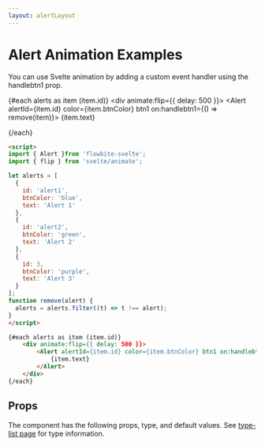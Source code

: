 ```yaml
---
layout: alertLayout
---
```


<script>
  import { Alert, Table, TableDefaultRow }from '$lib/index';
  import { flip } from 'svelte/animate';
  import componentProps from '../props/Alert.json'
  // Props table
  export let items = componentProps.props
	let propHeader = ['Name', 'Type', 'Default']
	// console.log(items)
	let divClass='w-full relative overflow-x-auto shadow-md sm:rounded-lg'

	let alerts = [
		{
			id: 'alert1',
			btnColor: 'blue',
			text: 'Alert 1'
		},
		{
			id: 'alert2',
			btnColor: 'green',
			text: 'Alert 2'
		},
		{
			id: 3,
			btnColor: 'purple',
			text: 'Alert 3'
		}
	];
	function remove(alert) {
		alerts = alerts.filter((t) => t !== alert);
	}
</script>


<h1 class="text-3xl w-full dark:text-white pt-16">Alert Animation Examples</h1>

<p class="text-gray-900 dark:text-white py-4 text-lg">You can use Svelte animation by adding a custom event handler using the handlebtn1 prop.</p>

<div class="rounded-xl w-full my-4 mx-auto bg-gradient-to-r bg-white dark:bg-gray-900 border border-gray-200 dark:border-gray-700 p-2 sm:p-6 h-64">
 
{#each alerts as item (item.id)}
	<div animate:flip={{ delay: 500 }}>
		<Alert alertId={item.id} color={item.btnColor} btn1 on:handlebtn1={() => remove(item)}>
			{item.text}
		</Alert>
	</div>
{/each}
</div>

```html
<script>
import { Alert }from 'flowbite-svelte';
import { flip } from 'svelte/animate';

let alerts = [
  {
    id: 'alert1',
    btnColor: 'blue',
    text: 'Alert 1'
  },
  {
    id: 'alert2',
    btnColor: 'green',
    text: 'Alert 2'
  },
  {
    id: 3,
    btnColor: 'purple',
    text: 'Alert 3'
  }
];
function remove(alert) {
  alerts = alerts.filter((t) => t !== alert);
}
</script>

{#each alerts as item (item.id)}
	<div animate:flip={{ delay: 500 }}>
		<Alert alertId={item.id} color={item.btnColor} btn1 on:handlebtn1={() => remove(item)}>
			{item.text}
		</Alert>
	</div>
{/each}
```

<h2 class="text-2xl w-full dark:text-white py-8">Props</h2>

<p>The component has the following props, type, and default values. See <a href="/type-list" class="text-blue-600 hover:underline dark:text-blue-500">type-list page</a> for type information.</p>

<Table header={propHeader} {divClass} >
  <TableDefaultRow {items} rowState='hover' />
</Table>